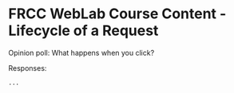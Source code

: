 # FRCC WebLab Course Content - Lifecycle of a Request

Opinion poll: What happens when you click?

Responses:

```markdown
...

```